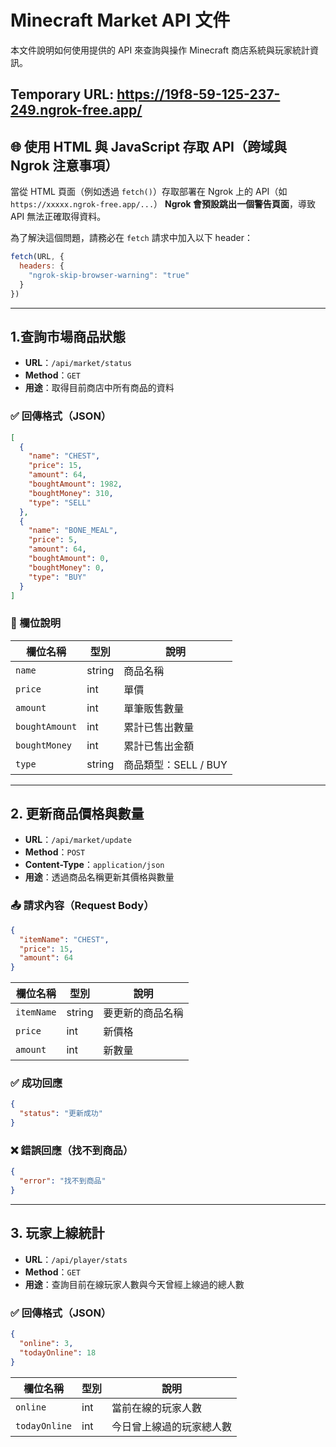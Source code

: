
# Minecraft Market API 文件

本文件說明如何使用提供的 API 來查詢與操作 Minecraft 商店系統與玩家統計資訊。

## Temporary URL:  https://19f8-59-125-237-249.ngrok-free.app/
## 🌐 使用 HTML 與 JavaScript 存取 API（跨域與 Ngrok 注意事項）

當從 HTML 頁面（例如透過 `fetch()`）存取部署在 Ngrok 上的 API（如 `https://xxxxx.ngrok-free.app/...`）
**Ngrok 會預設跳出一個警告頁面**，導致 API 無法正確取得資料。

為了解決這個問題，請務必在 `fetch` 請求中加入以下 header：

```js
fetch(URL, {
  headers: {
    "ngrok-skip-browser-warning": "true"
  }
})
```
---

##  1.查詢市場商品狀態

- **URL**：`/api/market/status`  
- **Method**：`GET`  
- **用途**：取得目前商店中所有商品的資料

### ✅ 回傳格式（JSON）

```json
[
  {
    "name": "CHEST",
    "price": 15,
    "amount": 64,
    "boughtAmount": 1982,
    "boughtMoney": 310,
    "type": "SELL"
  },
  {
    "name": "BONE_MEAL",
    "price": 5,
    "amount": 64,
    "boughtAmount": 0,
    "boughtMoney": 0,
    "type": "BUY"
  }
]
```

### 📘 欄位說明

| 欄位名稱       | 型別   | 說明                   |
|----------------|--------|------------------------|
| `name`         | string | 商品名稱               |
| `price`        | int    | 單價                   |
| `amount`       | int    | 單筆販售數量           |
| `boughtAmount` | int    | 累計已售出數量         |
| `boughtMoney`  | int    | 累計已售出金額         |
| `type`         | string | 商品類型：SELL / BUY  |

---

## 2. 更新商品價格與數量

- **URL**：`/api/market/update`  
- **Method**：`POST`  
- **Content-Type**：`application/json`  
- **用途**：透過商品名稱更新其價格與數量

### 📤 請求內容（Request Body）

```json
{
  "itemName": "CHEST",
  "price": 15,
  "amount": 64
}
```

| 欄位名稱   | 型別   | 說明             |
|------------|--------|------------------|
| `itemName` | string | 要更新的商品名稱 |
| `price`    | int    | 新價格           |
| `amount`   | int    | 新數量           |

### ✅ 成功回應

```json
{
  "status": "更新成功"
}
```

### ❌ 錯誤回應（找不到商品）

```json
{
  "error": "找不到商品"
}
```

---

## 3. 玩家上線統計

- **URL**：`/api/player/stats`  
- **Method**：`GET`  
- **用途**：查詢目前在線玩家人數與今天曾經上線過的總人數

### ✅ 回傳格式（JSON）

```json
{
  "online": 3,
  "todayOnline": 18
}
```

| 欄位名稱      | 型別 | 說明                       |
|---------------|------|----------------------------|
| `online`      | int  | 當前在線的玩家人數         |
| `todayOnline` | int  | 今日曾上線過的玩家總人數   |
